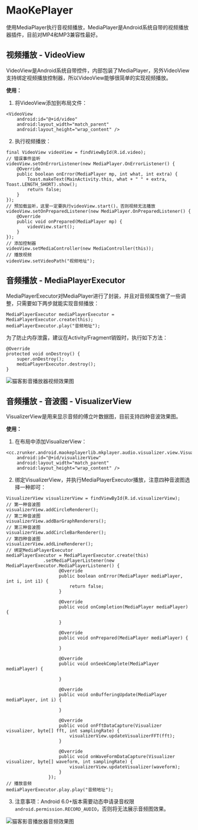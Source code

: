 # MaoKePlayer
使用MediaPlayer执行音视频播放，MediaPlayer是Android系统自带的视频播放器插件，目前对MP4和MP3兼容性最好。

## 视频播放 - VideoView
VideoView是Android系统自带控件，内部包装了MediaPlayer，另外VideoView支持绑定视频播放控制器，所以VideoView能够很简单的实现视频播放。

**使用：**
1. 将VideoView添加到布局文件：
```
<VideoView
    android:id="@+id/video"
    android:layout_width="match_parent"
    android:layout_height="wrap_content" />
```
2. 执行视频播放：
```
final VideoView videoView = findViewById(R.id.video);
// 错误事件监听
videoView.setOnErrorListener(new MediaPlayer.OnErrorListener() {
    @Override
    public boolean onError(MediaPlayer mp, int what, int extra) {
        Toast.makeText(MainActivity.this, what + " " + extra, Toast.LENGTH_SHORT).show();
        return false;
    }
});
// 预加载监听，这里一定要执行videoView.start()，否则视频无法播放
videoView.setOnPreparedListener(new MediaPlayer.OnPreparedListener() {
    @Override
    public void onPrepared(MediaPlayer mp) {
        videoView.start();
    }
});
// 添加控制器
videoView.setMediaController(new MediaController(this));
// 播放视频
videoView.setVideoPath("视频地址");
```

## 音频播放 - MediaPlayerExecutor
MediaPlayerExecutor对MediaPlayer进行了封装，并且对音频属性做了一些调整，只需要如下两步就能实现音频播放：
```
MediaPlayerExecutor mediaPlayerExecutor = MediaPlayerExecutor.create(this);
mediaPlayerExecutor.play("音频地址");
```
为了防止内存泄露，建议在Activity/Fragment销毁时，执行如下方法：
```
@Override
protected void onDestroy() {
    super.onDestroy();
    mediaPlayerExecutor.destroy();
}
```

![猫客影音播放器视频效果图](https://github.com/zrunker/ZMaoKePlayer/blob/v_1.0_media/device-2022-06-17-163225.png)

## 音频播放 - 音波图 - VisualizerView
VisualizerView是用来显示音频的傅立叶数据图，目前支持四种音波效果图。

**使用：**
1. 在布局中添加VisualizerView：
```
<cc.zrunker.android.maokeplayerlib.mkplayer.audio.visualizer.view.VisualizerView
    android:id="@+id/visualizerView"
    android:layout_width="match_parent"
    android:layout_height="wrap_content" />
```
2. 绑定VisualizerView，并执行MediaPlayerExecutor播放，注意四种音波图选择一种即可：
```
VisualizerView visualizerView = findViewById(R.id.visualizerView);
// 第一种音波图
visualizerView.addCircleRenderer();
// 第二种音波图
visualizerView.addBarGraphRenderers();
// 第三种音波图
visualizerView.addCircleBarRenderer();
// 第四种音波图
visualizerView.addLineRenderer();
// 绑定MediaPlayerExecutor
mediaPlayerExecutor = MediaPlayerExecutor.create(this)
              .setMediaPlayerListener(new MediaPlayerExecutor.MediaPlayerListener() {
                    @Override
                    public boolean onError(MediaPlayer mediaPlayer, int i, int i1) {
                        return false;
                    }

                    @Override
                    public void onCompletion(MediaPlayer mediaPlayer) {

                    }

                    @Override
                    public void onPrepared(MediaPlayer mediaPlayer) {

                    }

                    @Override
                    public void onSeekComplete(MediaPlayer mediaPlayer) {

                    }

                    @Override
                    public void onBufferingUpdate(MediaPlayer mediaPlayer, int i) {

                    }

                    @Override
                    public void onFftDataCapture(Visualizer visualizer, byte[] fft, int samplingRate) {
                        visualizerView.updateVisualizerFFT(fft);
                    }

                    @Override
                    public void onWaveFormDataCapture(Visualizer visualizer, byte[] waveform, int samplingRate) {
                        visualizerView.updateVisualizer(waveform);
                    }
                });
// 播放音频
mediaPlayerExecutor.play.play("音频地址");
```
3. 注意事项：Android 6.0+版本需要动态申请录音权限`android.permission.RECORD_AUDIO`，否则将无法展示音频图效果。

![猫客影音播放器音频效果图](https://github.com/zrunker/ZMaoKePlayer/blob/v_1.0_media/device-2022-06-14-195003.png)

